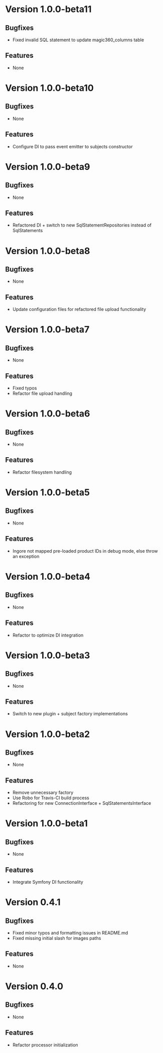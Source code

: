 # Version 1.0.0-beta11

## Bugfixes

* Fixed invalid SQL statement to update magic360_columns table

## Features

* None

# Version 1.0.0-beta10

## Bugfixes

* None

## Features

* Configure DI to pass event emitter to subjects constructor

# Version 1.0.0-beta9

## Bugfixes

* None

## Features

* Refactored DI + switch to new SqlStatementRepositories instead of SqlStatements

# Version 1.0.0-beta8

## Bugfixes

* None

## Features

* Update configuration files for refactored file upload functionality

# Version 1.0.0-beta7

## Bugfixes

* None

## Features

* Fixed typos
* Refactor file upload handling

# Version 1.0.0-beta6

## Bugfixes

* None

## Features

* Refactor filesystem handling

# Version 1.0.0-beta5

## Bugfixes

* None

## Features

* Ingore not mapped pre-loaded product IDs in debug mode, else throw an exception

# Version 1.0.0-beta4

## Bugfixes

* None

## Features

* Refactor to optimize DI integration

# Version 1.0.0-beta3

## Bugfixes

* None

## Features

* Switch to new plugin + subject factory implementations

# Version 1.0.0-beta2

## Bugfixes

* None

## Features

* Remove unnecessary factory
* Use Robo for Travis-CI build process 
* Refactoring for new ConnectionInterface + SqlStatementsInterface

# Version 1.0.0-beta1

## Bugfixes

* None

## Features

* Integrate Symfony DI functionality

# Version 0.4.1

## Bugfixes

* Fixed minor typos and formatting issues in README.md
* Fixed missing initial slash for images paths

## Features

* None

# Version 0.4.0

## Bugfixes

* None

## Features

* Refactor processor initialization
